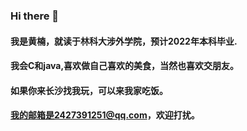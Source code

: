 ### Hi there 👋
#### 我是黄楠，就读于林科大涉外学院，预计2022年本科毕业.
#### 我会C和java,喜欢做自己喜欢的美食，当然也喜欢交朋友。
#### 如果你来长沙找我玩，可以来我家吃饭。
#### 我的邮箱是2427391251@qq.com，欢迎打扰。


<!--
**leslie8496/leslie8496** is a ✨ _special_ ✨ repository because its `README.md` (this file) appears on your GitHub profile.

Here are some ideas to get you started:

- 🔭 I’m currently working on ...
- 🌱 I’m currently learning ...
- 👯 I’m looking to collaborate on ...
- 🤔 I’m looking for help with ...
- 💬 Ask me about ...
- 📫 How to reach me: ...
- 😄 Pronouns: ...
- ⚡ Fun fact: ...
-->
